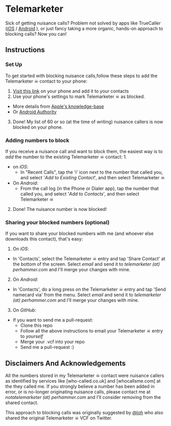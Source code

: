 # Telemarketer

Sick of getting nuisance calls? Problem not solved by apps like TrueCaller ([iOS](https://itunes.apple.com/in/app/truecaller-number-search-spam/id448142450) / [Android](https://play.google.com/store/apps/details?id=com.truecaller&hl=en_GB) ), or just fancy taking a more organic, hands-on approach to blocking calls? Now you can!

## Instructions
### Set Up
To get started with blocking nuisance calls,follow these steps to add the Telemarketer ☠ contact to your phone:
1. [Visit this link](https://cdn.rawgit.com/perhammer/telemarketer/189c12c9/Telemarketer%20%E2%98%A0..vcf) on your phone and add it to your contacts
2. Use your phone's settings to mark Telemarketer ☠ as blocked.
  * More details from [Apple's knowledge-base](https://support.apple.com/en-us/ht201229)
  * Or [Android Authority](https://support.apple.com/en-us/ht201229)
3. Done! My list of 60 or so (at the time of writing) nuisance callers is now blocked on your phone.

### Adding numbers to block
If you receive a nuisance call and want to block them, the easiest way is to *add* the number to the existing Telemarketer ☠ contact:
1.
  * on *iOS*:
    * In "Recent Calls", tap the 'i' icon next to the number that called you, and select '*Add to Existing Contact*', and then select Telemarketer ☠
  * On *Android*:
    * From the call log (in the Phone or Dialer app), tap the number that called you, and select '*Add to Contacts*', and then select Telemarketer ☠
2. Done! The nuisance number is now blocked!

### Sharing your blocked numbers (optional)
If you want to share your blocked numbers with me (and whoever else downloads this contact), that's easy:
1. On *iOS*:
  * In 'Contacts', select the Telemarketer ☠ entry and tap 'Share Contact' at the bottom of the screen. Select *email* and send it to *telemarketer (at) perhammer.com* and I'll merge your changes with mine.
2. On *Android*:
  * In 'Contacts', do a long press on the Telemarketer ☠ entry and tap 'Send namecard via' from the menu. Select *email* and send it to *telemarketer (at) perhammer.com* and I'll merge your changes with mine.
3. On *GitHub*:
  * If you want to send me a pull-request:
    * Clone this repo
    * Follow all the above instructions to email your Telemarketer ☠ entry to *yourself*
    * Merge your .vcf into your repo
    * Send me a pull-request :)

## Disclaimers And Acknowledgements
All the numbers stored in my Telemarketer ☠ contact were nuisance callers as identified by services like [who-called.co.uk] and [whocallsme.com] at the they called me. If you strongly believe a number has been added in error, or is no-longer originating nuisance calls, please contact me at *notatelemarketer (at) perhammer.com* and I'll consider removing from the shared contact.

This approach to blocking calls was originally suggested by [@loh](https://twitter.com/loh) who also shared the original Telemarketer ☠ VCF on Twitter.

